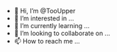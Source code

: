 - 👋 Hi, I’m @TooUpper
- 👀 I’m interested in ...
- 🌱 I’m currently learning ...
- 💞️ I’m looking to collaborate on ...
- 📫 How to reach me ...

<!---
TooUpper/TooUpper is a ✨ special ✨ repository because its `README.md` (this file) appears on your GitHub profile.
You can click the Preview link to take a look at your changes.
--->
